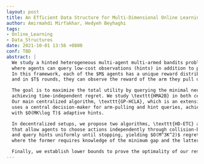 ```yaml
---
layout: post
title: An Efficient Data Structure for Multi-Dimensional Online Learning
author: Amirmahdi Mirfakhar, Hedyeh Beyhaghi
tags:
- Online_Learning
- Data_Structures
date: 2021-10-01 13:56 +0800
conf: TBD
abstract: |
  We study a hinted heterogeneous multi-agent multi-armed bandits problem (\texttt{HMA2B}), 
  where agents can query low-cost observations (hints) in addition to pulling arms. 
  In this framework, each of the $M$ agents has a unique reward distribution over $K$ arms, 
  and in $T$ rounds, they can observe the reward of the arm they pull only if no other agent pulls that arm.  

  The goal is to maximize the total utility by querying the minimal necessary hints without pulling arms, 
  achieving time-independent regret. We study \texttt{HMA2B} in both centralized and decentralized setups. 
  Our main centralized algorithm, \texttt{GP-HCLA}, which is an extension of \texttt{HCLA}, 
  uses a central decision-maker for arm-pulling and hint queries, achieving $O(M^4K)$ regret 
  with $O(MK\log T)$ adaptive hints. 

  In decentralized setups, we propose two algorithms, \texttt{HD-ETC} and \texttt{EBHD-ETC}, 
  that allow agents to choose actions independently through collision-based communication 
  and query hints uniformly until stopping, yielding $O(M^3K^2)$ regret with $O(M^3K\log T)$ hints, 
  where the former requires knowledge of the minimum gap and the latter does not. 

  Finally, we establish lower bounds to prove the optimality of our results and verify them through numerical simulations.
---
```

